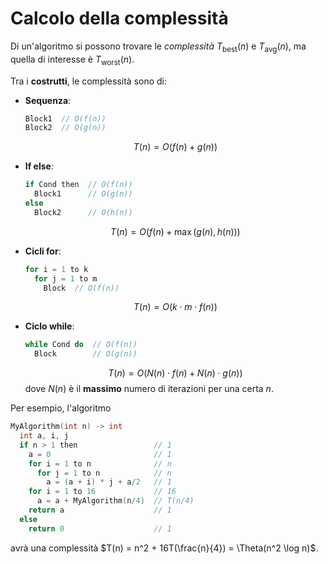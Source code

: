 # Calcolo della complessità

Di un'algoritmo si possono trovare le _complessità_ $T_{\text{best}}(n)$ e $T_{\text{avg}}(n)$, ma quella di interesse è $T_{\text{worst}}(n)$.

Tra i **costrutti**, le complessità sono di:
- **Sequenza**:

	```c
	Block1  // O(f(n))
	Block2  // O(g(n))
	```

	$$T(n) = O(f(n) + g(n))$$

- **If else**:

	```c
	if Cond then  // O(f(n))
	  Block1      // O(g(n))
	else
	  Block2      // O(h(n))
	```

	$$T(n) = O(f(n) + \max(g(n), h(n)))$$

- **Cicli for**:

	```c
	for i = 1 to k
	  for j = 1 to m
	    Block  // O(f(n))
	```

	$$T(n) = O(k \cdot m \cdot f(n))$$

- **Ciclo while**:

	```c
	while Cond do  // O(f(n))
	  Block        // O(g(n))
	```

	$$T(n) = O(N(n) \cdot f(n) + N(n) \cdot g(n))$$
	dove $N(n)$ è il **massimo** numero di iterazioni per una certa $n$.

Per esempio, l'algoritmo
```c
MyAlgorithm(int n) -> int
  int a, i, j
  if n > 1 then                 // 1
    a = 0                       // 1
    for i = 1 to n              // n
      for j = 1 to n            // n
        a = (a + i) * j + a/2   // 1
    for i = 1 to 16             // 16
      a = a + MyAlgorithm(n/4)  // T(n/4)
    return a                    // 1
  else
    return 0                    // 1
```
avrà una complessità $T(n) = n^2 + 16T(\frac{n}{4}) = \Theta(n^2 \log n)$.
